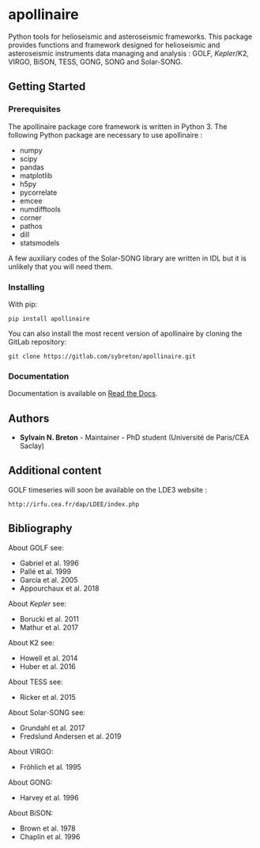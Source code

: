 # apollinaire

Python tools for helioseismic and asteroseismic frameworks.
This package provides functions and framework designed for helioseismic and asteroseismic instruments data managing
and analysis : GOLF, *Kepler*/K2, VIRGO, BiSON, TESS, GONG, SONG and Solar-SONG.  

## Getting Started

### Prerequisites

The apollinaire package core framework is written in Python 3.
The following Python package are necessary to use apollinaire : 
- numpy
- scipy
- pandas
- matplotlib
- h5py
- pycorrelate
- emcee
- numdifftools
- corner
- pathos
- dill
- statsmodels

A few auxiliary codes of the Solar-SONG library are written in IDL but it is unlikely that you will need them. 

### Installing

With pip:

`pip install apollinaire` 

You can also install the most recent version of apollinaire by cloning the GitLab repository:

`git clone https://gitlab.com/sybreton/apollinaire.git`

### Documentation

Documentation is available on [Read the Docs](https://apollinaire.readthedocs.io).

## Authors

* **Sylvain N. Breton** - Maintainer - PhD student (Université de Paris/CEA Saclay)

## Additional content 

GOLF timeseries will soon be available on the LDE3 website :

`http://irfu.cea.fr/dap/LDEE/index.php`

## Bibliography

About GOLF see:
- Gabriel et al. 1996
- Pallé et al. 1999
- García et al. 2005
- Appourchaux et al. 2018

About *Kepler* see:
- Borucki et al. 2011
- Mathur et al. 2017

About K2 see:
- Howell et al. 2014
- Huber et al. 2016

About TESS see:
- Ricker et al. 2015

About Solar-SONG see:
- Grundahl et al. 2017
- Fredslund Andersen et al. 2019

About VIRGO:
- Fröhlich et al. 1995

About GONG:
- Harvey et al. 1996 

About BiSON:
- Brown et al. 1978
- Chaplin et al. 1996
